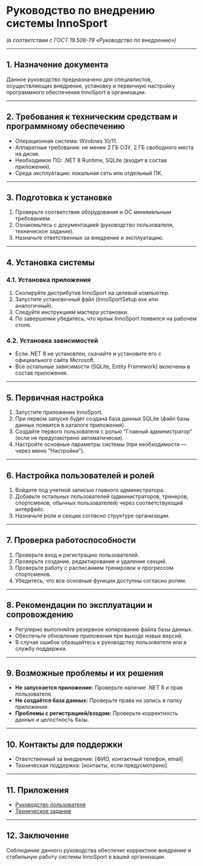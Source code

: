﻿# Руководство по внедрению системы InnoSport
*(в соответствии с ГОСТ 19.506-79 «Руководство по внедрению»)*

---

## 1. Назначение документа

Данное руководство предназначено для специалистов, осуществляющих внедрение, установку и первичную настройку программного обеспечения InnoSport в организации.

---

## 2. Требования к техническим средствам и программному обеспечению

- Операционная система: Windows 10/11.
- Аппаратные требования: не менее 2 ГБ ОЗУ, 2 ГБ свободного места на диске.
- Необходимое ПО: .NET 8 Runtime, SQLite (входит в состав приложения).
- Среда эксплуатации: локальная сеть или отдельный ПК.

---

## 3. Подготовка к установке

1. Проверьте соответствие оборудования и ОС минимальным требованиям.
2. Ознакомьтесь с документацией (руководство пользователя, техническое задание).
3. Назначьте ответственных за внедрение и эксплуатацию.

---

## 4. Установка системы

### 4.1. Установка приложения

1. Скопируйте дистрибутив InnoSport на целевой компьютер.
2. Запустите установочный файл (InnoSportSetup.exe или аналогичный).
3. Следуйте инструкциям мастера установки.
4. По завершении убедитесь, что ярлык InnoSport появился на рабочем столе.

### 4.2. Установка зависимостей

- Если .NET 8 не установлен, скачайте и установите его с официального сайта Microsoft.
- Все остальные зависимости (SQLite, Entity Framework) включены в состав приложения.

---

## 5. Первичная настройка

1. Запустите приложение InnoSport.
2. При первом запуске будет создана база данных SQLite (файл базы данных появится в каталоге приложения).
3. Создайте первого пользователя с ролью "Главный администратор" (если не предусмотрено автоматически).
4. Настройте основные параметры системы (при необходимости — через меню "Настройки").

---

## 6. Настройка пользователей и ролей

1. Войдите под учетной записью главного администратора.
2. Добавьте остальных пользователей (администраторов, тренеров, спортсменов, обычных пользователей) через соответствующий интерфейс.
3. Назначьте роли и секции согласно структуре организации.

---

## 7. Проверка работоспособности

1. Проверьте вход и регистрацию пользователей.
2. Проверьте создание, редактирование и удаление секций.
3. Проверьте работу с расписанием тренировок и прогрессом спортсменов.
4. Убедитесь, что все основные функции доступны согласно ролям.

---

## 8. Рекомендации по эксплуатации и сопровождению

- Регулярно выполняйте резервное копирование файла базы данных.
- Обеспечьте обновление приложения при выходе новых версий.
- В случае ошибок обращайтесь к руководству пользователя или в службу поддержки.

---

## 9. Возможные проблемы и их решения

- **Не запускается приложение:** Проверьте наличие .NET 8 и прав пользователя.
- **Не создаётся база данных:** Проверьте права на запись в папку приложения.
- **Проблемы с регистрацией/входом:** Проверьте корректность данных и целостность базы.

---

## 10. Контакты для поддержки

- Ответственный за внедрение: [ФИО, контактный телефон, email]
- Техническая поддержка: [контакты, если предусмотрено]

---

## 11. Приложения

- [Руководство пользователя](Руководство_пользователя.md)
- [Техническое задание](Техническое_задание_на_создание_автоматизированной_системы.md)

---

## 12. Заключение

Соблюдение данного руководства обеспечит корректное внедрение и стабильную работу системы InnoSport в вашей организации.